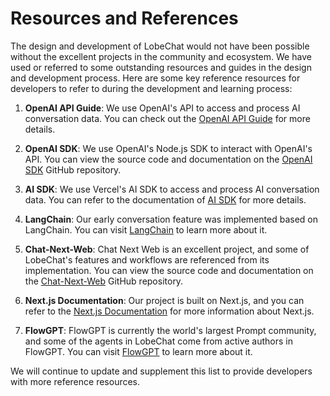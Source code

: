 # Resources and References

The design and development of LobeChat would not have been possible without the excellent projects in the community and ecosystem. We have used or referred to some outstanding resources and guides in the design and development process. Here are some key reference resources for developers to refer to during the development and learning process:

1. **OpenAI API Guide**: We use OpenAI's API to access and process AI conversation data. You can check out the [OpenAI API Guide](https://platform.openai.com/docs/api-reference/introduction) for more details.

2. **OpenAI SDK**: We use OpenAI's Node.js SDK to interact with OpenAI's API. You can view the source code and documentation on the [OpenAI SDK](https://github.com/openai/openai-node) GitHub repository.

3. **AI SDK**: We use Vercel's AI SDK to access and process AI conversation data. You can refer to the documentation of [AI SDK](https://sdk.vercel.ai/docs) for more details.

4. **LangChain**: Our early conversation feature was implemented based on LangChain. You can visit [LangChain](https://langchain.com) to learn more about it.

5. **Chat-Next-Web**: Chat Next Web is an excellent project, and some of LobeChat's features and workflows are referenced from its implementation. You can view the source code and documentation on the [Chat-Next-Web](https://github.com/Yidadaa/ChatGPT-Next-Web) GitHub repository.

6. **Next.js Documentation**: Our project is built on Next.js, and you can refer to the [Next.js Documentation](https://nextjs.org/docs) for more information about Next.js.

7. **FlowGPT**: FlowGPT is currently the world's largest Prompt community, and some of the agents in LobeChat come from active authors in FlowGPT. You can visit [FlowGPT](https://flowgpt.com/) to learn more about it.

We will continue to update and supplement this list to provide developers with more reference resources.
